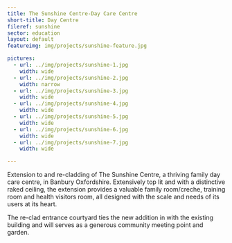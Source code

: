 ```yaml
---
title: The Sunshine Centre-Day Care Centre
short-title: Day Centre
fileref: sunshine
sector: education
layout: default
featureimg: img/projects/sunshine-feature.jpg

pictures:
  - url: ../img/projects/sunshine-1.jpg
    width: wide
  - url: ../img/projects/sunshine-2.jpg
    width: narrow
  - url: ../img/projects/sunshine-3.jpg
    width: wide
  - url: ../img/projects/sunshine-4.jpg
    width: wide
  - url: ../img/projects/sunshine-5.jpg
    width: wide
  - url: ../img/projects/sunshine-6.jpg
    width: wide
  - url: ../img/projects/sunshine-7.jpg
    width: wide

---
```


Extension to and re-cladding of The Sunshine Centre, a thriving family day care centre, in Banbury Oxfordshire.  Extensively top lit and with a distinctive raked ceiling, the extension provides a valuable family room/creche, training room and health visitors room, all designed with the scale and needs of its users at its heart.

The re-clad entrance courtyard ties the new addition in with the existing building and will serves as a generous community meeting point and garden.



